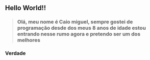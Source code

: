 ## Hello World!!
>### Olá, meu nome é Caio miguel, sempre gostei de programação desde dos meus 8 anos de idade estou entrando nesse rumo agora e pretendo ser um dos melhores 
### Verdade